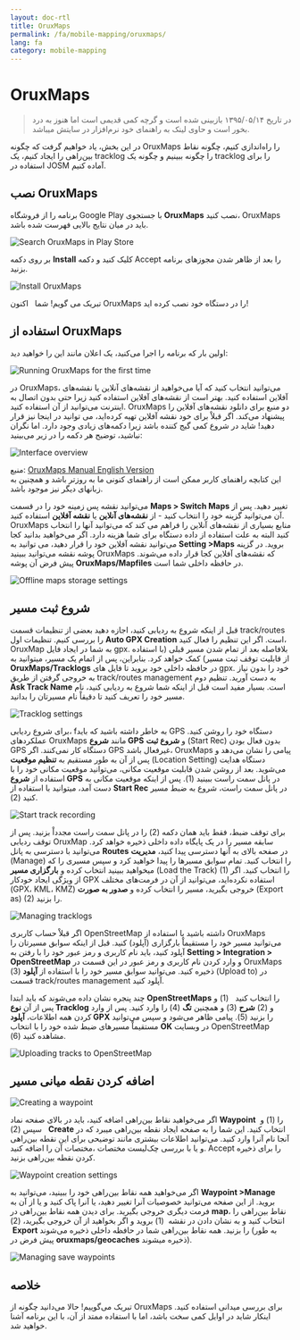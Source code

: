 ```yaml
---
layout: doc-rtl
title: OruxMaps
permalink: /fa/mobile-mapping/oruxmaps/
lang: fa
category: mobile-mapping
---
```


OruxMaps
===============

> در تاریخ ۱۳۹۵/۰۵/۱۴ بازبینی شده است و گرچه کمی قدیمی است اما هنوز به درد بخور است و حاوی لینک به راهنمای خود نرم‌افزار در سایتش میباشد.

در این بخش، یاد خواهیم گرفت که چگونه OruxMaps را راه‌اندازی کنیم، چگونه نقاط بین‌راهی را ایجاد کنیم، یک tracklog را چگونه ببینیم و چگونه یک tracklog را برای استفاده در JOSM آماده کنیم.  

نصب OruxMaps
------------------

برنامه را از فروشگاه Google Play با جستجوی **OruxMaps** نصب کنید، OruxMaps باید در میان نتایج بالایی فهرست شده باشد.  

![Search OruxMaps in Play Store][]

بر روی دکمه **Install** کلیک کنید و دکمه Accept را بعد از ظاهر شدن مجوزهای برنامه بزنید.  

![Install OruxMaps][]

تبریک می گویم! شما   اکنون OruxMaps را در دستگاه خود نصب کرده اید!  

استفاده از OruxMaps
--------------------

اولین بار که برنامه را اجرا می‌کنید، یک اعلان مانند این را خواهید دید:  

![Running OruxMaps for the first time][]

در OruxMaps، می‌توانید انتخاب کنید که آیا می‌خواهید از نقشه‌های آنلاین یا نقشه‌های آفلاین استفاده کنید. بهتر است از نقشه‌های آفلاین استفاده کنید زیرا حتی بدون اتصال به اینترنت می‌توانید از آن استفاده کنید. OruxMaps دو منبع برای دانلود نقشه‌های آفلاین را پیشنهاد می‌کند. اگر قبلاْ برای خود نقشه آفلاین تهیه کرده‌اید، می توانید در اینجا نیز قرار دهید! شاید در شروع کمی گیج کننده باشد زیرا دکمه‌های زیادی وجود دارد. اما نگران نباشید، توضیح هر دکمه را در زیر می‌بینید:  

![Interface overview][]

منبع: [OruxMaps Manual English Version](http://www.google.com/url?q=http%3A%2F%2Fwww.oruxmaps.com%2Foruxmapsmanual_en.pdf&sa=D&sntz=1&usg=AFQjCNFY7Tk-Gzz9NFKy9WOsnfnn8x3Kwg)  
این کتابچه راهنمای کاربر ممکن است از راهنمای کنونی ما به روزتر باشد و همچنین به زبانهای دیگر نیز موجود باشد.  

می‌توانید نقشه پس زمینه خود را در قسمت **Maps \> Switch Maps** تغییر دهید. پس از آن می‌توانید گزینه خود را انتخاب کنید - از **نقشه‌های آنلاین** یا 
**نقشه آفلاین** استفاده کنید. OruxMaps منابع بسیاری از نقشه‌های آنلاین را فراهم می کند که می‌توانید آنها را انتخاب کنید البته به علت استفاده از داده دستگاه برای شما هزینه دارد. اگر می‌خواهید بدانید کجا می‌توانید نقشه آفلاین خود را قرار دهید، می توانید به **Setting \>Maps** بروید. در گزینه پوشه نقشه می‌توانید ببینید OruxMaps 
که نقشه‌های آفلاین کجا قرار داده می‌شوند. پیش فرض آن پوشه **OruxMaps/Mapfiles** در حافظه داخلی شما است.  

![Offline maps storage settings][]

شروع ثبت مسیر
--------------

قبل از اینکه شروع به ردیابی کنید، اجازه دهید بعضی از تنظیمات قسمت track/routes را بررسی کنیم. تنظیمات اول **Auto GPX Creation** است. اگر این تنظیم را فعال کنید، OruxMap به شما در ایجاد فایل gpx. بلافاصله بعد از تمام شدن مسیر قبلی (با استفاده از قابلیت توقف ثبت مسیر) کمک خواهد کرد. بنابراین، پس از اتمام یک مسیر، میتوانید به **OruxMaps/Tracklogs** در حافظه داخلی خود بروید تا فایل های gpx. خود را بدون نیاز به خروجی گرفتن از طریق track/routes management به دست آورید. تنظیم دوم **Ask Track Name** است. بسیار مفید است قبل از اینکه شما شروع به ردیابی کنید، نام مسیر خود را تعریف کنید تا دقیقاْ نام مسیرتان را بدانید.  

![Tracklog settings][]

برای شروع ردیابی، fبه خاطر داشته باشید که باید GPS دستگاه خود را روشن کنید. عملکردهای OruxMaps مانند **شروع GPS** و **شروع ثبت** (Start Rec) بدون فعال بودن GPS دستگاه کار نمی‌کنند. اگر GPS غیرفعال باشد، OruxMaps پیامی را نشان می‌دهد و پس از آن به طور مستقیم به **تنظیم موقعیت** (Location Setting) دستگاه هدایت می‌شوید. بعد از روشن شدن قابلیت موقعیت مکانی، می‌توانید موقعیت مکانی خود را با استفاده از **شروع GPS** در پانل سمت راست ببینید (1). پس از اینکه موقعیت مکانی به دست آمد، میتوانید با استفاده از **Start Rec** در پانل سمت راست، شروع به ضبط مسیر کنید (2).  

![Start track recording][]

برای توقف ضبط، فقط باید همان دکمه (2) را در پانل سمت راست مجدداْ بزنید. پس از توقف ردیابی OruxMap سابقه مسیر را در یک پایگاه داده داخلی ذخیره خواهد کرد. می‌توانید با دسترسی به پانل **Routes** در صفحه بالای به آنها دسترسی پیدا کنید، **مدیریت** (Manage) را انتخاب کنید. تمام سوابق مسیرها را پیدا خواهید کرد و سپس مسیری را که میخواهید ببینید انتخاب کرده و **بارگزاری مسیر** (Load the Track) (1) را انتخاب کنید. اگر از ویژگی ایجاد خودکار GPX استفاده نکرده‌اید، می‌توانید از آن در فرمت‌های مختلف (GPX، KML، KMZ) خروجی بگیرید، مسیر را انتخاب کرده و **صدور به صورت** (Export as) (2) را بزنید.  

![Managing tracklogs][]

اگر قبلاْ حساب کاربری OpenStreetMap داشته باشید با استفاده از OruxMaps می‌توانید مسیر خود را مستقیماْ بارگزاری (آپلود) کنید. قبل از اینکه سوابق مسیرتان را آپلود کنید، باید نام کاربری و رمز عبور خود را با رفتن به **Setting \> Integration \> OpenStreetMap** و وارد کردن نام کاربری و رمز عبور در این قسمت در OruxMaps ذخیره کنید. می‌توانید سوابق مسیر خود را با استفاده از **آپلود** (3) (Upload to) در قسمت track/routes management آپلود کنید.  

چند پنجره نشان داده می‌شوند که باید ابتدا **OpenStreetMaps** را انتخاب کنید   (1) و پس از آن **نوع Tracklog** و (2) **شرح** (3) و همچنین **تگ** (4) را وارد کنید. پس از وارد کردن همه اطلاعات، **آپلود GPX** را بزنید (5). پیامی ظاهر می‌شود و سپس می‌توانید مستقیماْ مسیرهای ضبط شده خود را با انتخاب **OK** در وبسایت OpenStreetMap مشاهده کنید (6).  

![Uploading tracks to OpenStreetMap][]

اضافه کردن نقطه میانی مسیر
---------------------

![Creating a waypoint][]

اگر می‌خواهید نقاط بین‌راهی اضافه کنید، باید در بالای صفحه نماد **Waypoint**  را (1)  و سپس  (2)   **Create** انتخاب کنید. این شما را به صفحه ایجاد نقطه بین‌راهی میبرد که در آنجا نام آنرا وارد کنید. می‌توانید اطلاعات بیشتری مانند توضیحی برای این نقطه بین‌راهی و یا با بررسی چک‌لیست مختصات ،مختصات آن را اضافه کنید.  Accept را برای ذخیره کردن نقطه بین‌راهی بزنید.  

![Waypoint creation settings][]

اگر می‌خواهید همه نقاط بین‌راهی خود را ببینید، می‌توانید به **Waypoint \>Manage** بروید. از این صفحه می‌توانید خصوصیات آنرا تغییر دهید، یا آنرا پاک کنید و یا از آن به فرمت دیگری خروجی بگیرید. برای دیدن همه نقاط بین‌راهی در **map**، نقاط بین‌راهی را انتخاب کنید و به نشان دادن در نقشه  (1) بروید و اگر بخواهید از آن خروجی بگیرید، (2)  **Export** را بزنید. همه نقاط بین‌راهی شما در حافظه داخلی ذخیره می‌شوند (به طور پیش فرض در **oruxmaps/geocaches** ذخیره میشوند).  

![Managing save waypoints][]

خلاصه
-----------

تبریک می‌گوییم! حالا می‌دانید چگونه از OruxMaps برای بررسی میدانی استفاده کنید. اینکار شاید در اوایل کمی سخت باشد، اما با استفاده ممتد از آن، با این برنامه آشنا خواهید شد.  

[Search OruxMaps in Play Store]: /images/mobile-mapping/oruxmaps_image00.png
[Install OruxMaps]: /images/mobile-mapping/oruxmaps_image03.png
[Running OruxMaps for the first time]: /images/mobile-mapping/oruxmaps_image01.png
[Interface overview]: /images/mobile-mapping/oruxmaps_image09.png
[Offline maps storage settings]: /images/mobile-mapping/oruxmaps_image06.png
[Tracklog settings]: /images/mobile-mapping/oruxmaps_image11.png
[Start track recording]: /images/mobile-mapping/oruxmaps_image02.png
[Managing tracklogs]: /images/mobile-mapping/oruxmaps_image10.png
[Uploading tracks to OpenStreetMap]: /images/mobile-mapping/oruxmaps_image05.png
[Creating a waypoint]: /images/mobile-mapping/oruxmaps_image07.png
[Waypoint creation settings]: /images/mobile-mapping/oruxmaps_image08.png
[Managing save waypoints]: /images/mobile-mapping/oruxmaps_image04.png